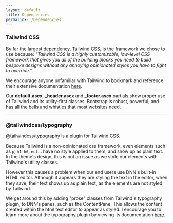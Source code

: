 ```yaml
---
layout: default
title: Dependencies
permalink: /Dependencies
---
```


### Tailwind CSS

By far the largest dependency, Tailwind CSS, is the framework we chose to use because: _"Tailwind CSS is a highly customizable, low-level CSS framework that gives you all of the building blocks you need to build bespoke designs without any annoying opinionated styles you have to fight to override."_

We encourage anyone unfamiliar with Tailwind to bookmark and reference their extensive documentation [here](https://tailwindcss.com//).

Our **default.ascx**, **\_header.ascx** and **\_footer.ascx** partials show proper use of Tailwind and its utility-first classes. Bootstrap is robust, powerful, and has all the bells and whistles that most websites need.

---

### @tailwindcss/typography

@tailwindcss/typography is a plugin for Tailwind CSS.

Because Tailwind is a non-opinionated css framework, even elements such as `p`, `h1-h6`, `ect`... have no style applied to them, and show up as plain text. In the theme's design, this is not an issue as we style our elements with Tailwind's utility classes.

However this causes a problem when our end users use DNN's built-in HTML editor. Although it appears they are styling the text in the editor, when they save, their text shows up as plain text, as the elements are not styled by Tailwind.

We get around this by adding "prose" classes from Tailwind's typography plugin, to DNN's panes, such as the ContentPane. This allows the content created within the html text editor to appear as styled. I encourage you to learn more about the typography plugin by viewing its documentation [here](https://github.com/tailwindlabs/tailwindcss-typography).
